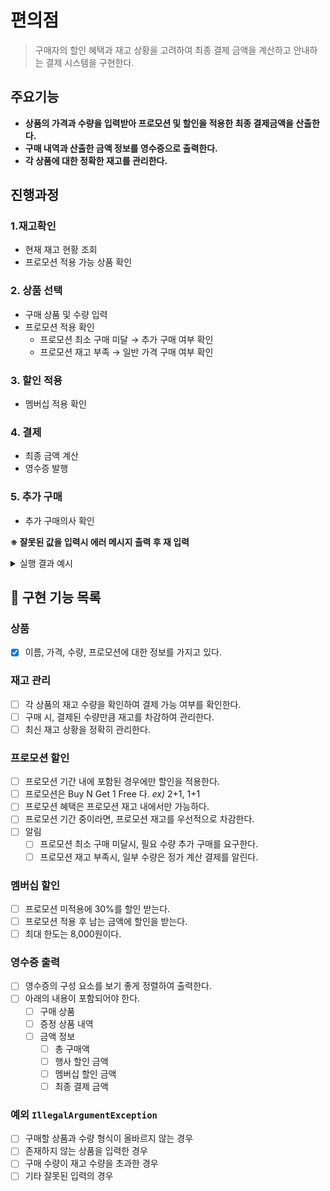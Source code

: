 # 편의점
> 구매자의 할인 혜택과 재고 상황을 고려하여 최종 결제 금액을 계산하고
> 안내하는 결제 시스템을 구현한다.

## 주요기능
- **상품의 가격과 수량을 입력받아 프로모션 및 할인을 적용한 최종 결제금액을 산출한다.**
- **구매 내역과 산출한 금액 정보를 영수증으로 출력한다.**
- **각 상품에 대한 정확한 재고를 관리한다.**


## 진행과정
### 1.재고확인
- 현재 재고 현황 조회
- 프로모션 적용 가능 상품 확인
### 2. 상품 선택
- 구매 상품 및 수량 입력
- 프로모션 적용 확인
   - 프로모션 최소 구매 미달 → 추가 구매 여부 확인
   - 프로모션 재고 부족 →  일반 가격 구매 여부 확인
### 3. 할인 적용
- 멤버십 적용 확인
### 4. 결제
- 최종 금액 계산
- 영수증 발행
### 5. 추가 구매
- 추가 구매의사 확인

**※ 잘못된 값을 입력시 에러 메시지 출력 후 재 입력**

<details><summary>실행 결과 예시</summary>

```text
안녕하세요. W편의점입니다.
현재 보유하고 있는 상품입니다.

- 콜라 1,000원 10개 탄산2+1
- 콜라 1,000원 10개
- 사이다 1,000원 8개 탄산2+1
- 사이다 1,000원 7개
- 오렌지주스 1,800원 9개 MD추천상품
- 오렌지주스 1,800원 재고 없음
- 탄산수 1,200원 5개 탄산2+1
- 탄산수 1,200원 재고 없음
- 물 500원 10개
- 비타민워터 1,500원 6개
- 감자칩 1,500원 5개 반짝할인
- 감자칩 1,500원 5개
- 초코바 1,200원 5개 MD추천상품
- 초코바 1,200원 5개
- 에너지바 2,000원 5개
- 정식도시락 6,400원 8개
- 컵라면 1,700원 1개 MD추천상품
- 컵라면 1,700원 10개

구매하실 상품명과 수량을 입력해 주세요. (예: [사이다-2],[감자칩-1])
[콜라-3],[에너지바-5]

멤버십 할인을 받으시겠습니까? (Y/N)
Y 

==============W 편의점================
상품명		수량	금액
콜라		3 	3,000
에너지바 		5 	10,000
=============증	정===============
콜라		1
====================================
총구매액		8	13,000
행사할인			-1,000
멤버십할인			-3,000
내실돈			 9,000

감사합니다. 구매하고 싶은 다른 상품이 있나요? (Y/N)
Y

안녕하세요. W편의점입니다.
현재 보유하고 있는 상품입니다.

- 콜라 1,000원 7개 탄산2+1
- 콜라 1,000원 10개
- 사이다 1,000원 8개 탄산2+1
- 사이다 1,000원 7개
- 오렌지주스 1,800원 9개 MD추천상품
- 오렌지주스 1,800원 재고 없음
- 탄산수 1,200원 5개 탄산2+1
- 탄산수 1,200원 재고 없음
- 물 500원 10개
- 비타민워터 1,500원 6개
- 감자칩 1,500원 5개 반짝할인
- 감자칩 1,500원 5개
- 초코바 1,200원 5개 MD추천상품
- 초코바 1,200원 5개
- 에너지바 2,000원 재고 없음
- 정식도시락 6,400원 8개
- 컵라면 1,700원 1개 MD추천상품
- 컵라면 1,700원 10개

구매하실 상품명과 수량을 입력해 주세요. (예: [사이다-2],[감자칩-1])
[콜라-10]

현재 콜라 4개는 프로모션 할인이 적용되지 않습니다. 그래도 구매하시겠습니까? (Y/N)
Y

멤버십 할인을 받으시겠습니까? (Y/N)
N

==============W 편의점================
상품명		수량	금액
콜라		10 	10,000
=============증	정===============
콜라		2
====================================
총구매액		10	10,000
행사할인			-2,000
멤버십할인			-0
내실돈			 8,000

감사합니다. 구매하고 싶은 다른 상품이 있나요? (Y/N)
Y

안녕하세요. W편의점입니다.
현재 보유하고 있는 상품입니다.

- 콜라 1,000원 재고 없음 탄산2+1
- 콜라 1,000원 7개
- 사이다 1,000원 8개 탄산2+1
- 사이다 1,000원 7개
- 오렌지주스 1,800원 9개 MD추천상품
- 오렌지주스 1,800원 재고 없음
- 탄산수 1,200원 5개 탄산2+1
- 탄산수 1,200원 재고 없음
- 물 500원 10개
- 비타민워터 1,500원 6개
- 감자칩 1,500원 5개 반짝할인
- 감자칩 1,500원 5개
- 초코바 1,200원 5개 MD추천상품
- 초코바 1,200원 5개
- 에너지바 2,000원 재고 없음
- 정식도시락 6,400원 8개
- 컵라면 1,700원 1개 MD추천상품
- 컵라면 1,700원 10개

구매하실 상품명과 수량을 입력해 주세요. (예: [사이다-2],[감자칩-1])
[오렌지주스-1]

현재 오렌지주스은(는) 1개를 무료로 더 받을 수 있습니다. 추가하시겠습니까? (Y/N)
Y

멤버십 할인을 받으시겠습니까? (Y/N)
Y

==============W 편의점================
상품명		수량	금액
오렌지주스		2 	3,600
=============증	정===============
오렌지주스		1
====================================
총구매액		2	3,600
행사할인			-1,800
멤버십할인			-0
내실돈			 1,800

감사합니다. 구매하고 싶은 다른 상품이 있나요? (Y/N)
N
```

</details>

## 📌 구현 기능 목록
### 상품
- [x] 이름, 가격, 수량, 프로모션에 대한 정보를 가지고 있다.
### 재고 관리
- [ ] 각 상품의 재고 수량을 확인하여 결제 가능 여부를 확인한다.
- [ ] 구매 시, 결제된 수량만큼 재고를 차감하여 관리한다.
- [ ] 최신 재고 상황을 정확히 관리한다.

### 프로모션 할인
- [ ] 프로모션 기간 내에 포함된 경우에만 할인을 적용한다.
- [ ] 프로모션은 Buy N Get 1 Free 다. _ex)_ 2+1, 1+1
- [ ] 프로모션 혜택은 프로모션 재고 내에서만 가능하다.
- [ ] 프로모션 기간 중이라면, 프로모션 재고를 우선적으로 차감한다.
- [ ] 알림
  - [ ] 프로모션 최소 구매 미달시, 필요 수량 추가 구매를 요구한다.
  - [ ] 프로모션 재고 부족시, 일부 수량은 정가 계산 결제를 알린다.
### 멤버십 할인
- [ ] 프로모션 미적용에 30%를 할인 받는다.
- [ ] 프로모션 적용 후 남는 금액에 할인을 받는다.
- [ ] 최대 한도는 8,000원이다.

### 영수증 출력
- [ ] 영수증의 구성 요소를 보기 좋게 정렬하여 출력한다.
- [ ] 아래의 내용이 포함되어야 한다.
  - [ ] 구매 상품
  - [ ] 증정 상품 내역
  - [ ] 금액 정보
    - [ ] 총 구매액
    - [ ] 행사 할인 금액
    - [ ] 멤버십 할인 금액
    - [ ] 최종 결제 금액

### 예외 ```IllegalArgumentException```
- [ ] 구매할 상품과 수량 형식이 올바르지 않는 경우
- [ ] 존재하지 않는 상품을 입력한 경우
- [ ] 구매 수량이 재고 수량을 초과한 경우
- [ ] 기타 잘못된 입력의 경우